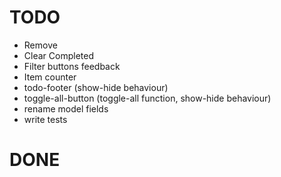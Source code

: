 # TODO
- Remove
- Clear Completed
- Filter buttons feedback
- Item counter
- todo-footer (show-hide behaviour)
- toggle-all-button (toggle-all function, show-hide behaviour)
- rename model fields
- write tests

# DONE
